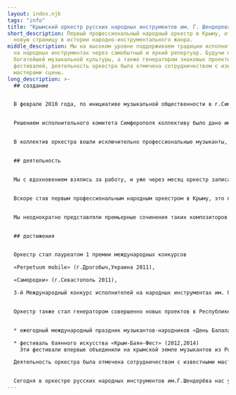 ```yaml
---
layout: index.njk
tags: "info"
title: "Крымский оркестр русских народных инструментов им. Г. Шендерева"
short_description: Первый профессиональный народный оркестр в Крыму, открывший
  новую страницу в истории народно-инструментального жанра.
middle_description: Мы на высоком уровне поддерживаем традиции исполнительства
  на народных инструментах через самобытный и яркий репертуар. Будучи носителем
  богатейшей музыкальной культуры, а также генератором знаковых проекты и
  фестивалей, деятельность оркестра была отмечена сотрудничеством с известными
  мастерами сцены.
long_description: >-
  ## создание


  В феврале 2010 года, по инициативе музыкальной общественности в г.Симферополе появился оркестр, который открыл новую страницу в истории народно-инструментального жанра в Крыму. 


  Решением исполнительного комитета Симферополя коллективу было дано имя Георгия Шендерёва (1937-1984), известного советского композитора прожившего последние годы в Солнечной Долине и написавшего там самые яркие сочинения для баяна, домры, балалайки, ансамблей и оркестров. 


  В коллектив оркестра вошли исключительно профессиональные музыканты, преподаватели музыкальных школ и ВУЗов. Художественным руководитем и главным дирижер оркестра стал Лобанов Валентин, лауреат международных конкурсов, преподаватель Симферопольского музыкального училища им. П. И. Чайковского.


  ## деятельность


  Мы с вдохновением взялись за работу, и уже через месяц оркестр записал на телевидении свои первые шаги. Первое выступление коллектива относится к 23 марта 2010г., что считается днем основания оркестра.


  Вскоре став первым профессиональным народным оркестром в Крыму, это привлекло внимание многих музыкантов России и Украины, некоторые из которых впервые выступали на площадках Крыма.


  Мы неоднократно представляли премьерные сочинения таких композиторов как А.Цыганков, А. Караманов, Е.Баев, В. Королевский, выступал на открытии международных фестивалей в Донецке, Ростове-на-Дону, Харькове.


  ## достижения


  Оркестр стал лауреатом 1 премии международных конкурсов 

  «Perpetuum mobile» (г.Дрогобыч,Украина 2011),

  «Самородки» (г.Севастополь 2011),

  3-й Международный конкурс исполнителей на народных инструментах им. Г.Шендерёва (г.Судак 2015г.).


  Оркестр также стал генератором совершенно новых проектов в Республике Крым, наиболее значимые из которых: 


  * ежегодный международный праздник музыкантов-народников «День Балалайки»(2011-2015)

  * фестиваль баянного искусства «Крым-Баян-Фест» (2012,2014)
    Эти фестивали впервые объединили на крымской земле музыкантов из России, Украины, Японии, Бразилии, Южной Кореи.

  Деятельность оркестра была отмечена сотрудничеством с известными мастерами сцены, среди которых А.Цыганков, В.Семенов, В. Романько, В.Бесфамильнов, Ю.Шишкин, В.Грачев, В.Голубничий, Е.Мочалова, А.Буряков, А.Файзуллин, С.Малыхин, Л.Лавров, А.Салахов и многие другие.


  Сегодня в оркестре русских народных инструментов им.Г.Шендерёва нас уже более 30 человек.
---
```

